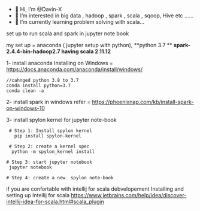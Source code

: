 - 👋 Hi, I’m @Davin-X
- 👀 I’m interested in big data , hadoop , spark , scala , sqoop, Hive etc ......
- 🌱 I’m currently learning problem solving with scala...

set up to run scala and spark in jupyter note book 

my set up = 
anaconda ( jupyter setup with python), 
**python 3.7 ** 
**spark-2.4.4-bin-hadoop2.7  having scala 2.11.12**


1- install anaconda 
  Installing on Windows = https://docs.anaconda.com/anaconda/install/windows/

    //cahnged python 3.8 to 3.7 
    conda install python=3.7
    conda clean -a 

2- install spark in windows 
  refer = https://phoenixnap.com/kb/install-spark-on-windows-10
  
  
3- install spylon kernel for jupyter note-book

     # Step 1: Install spylon kernel
       pip install spylon-kernel

     # Step 2: create a kernel spec
      python -m spylon_kernel install

    # Step 3: start jupyter notebook 
     jupyter notebook

    # Step 4: create a new  spylon note-book  
  
  
  
  
  if you are confortable with intellij for scala debvelopement 
 Installing and setting up Intellij for scala 
 https://www.jetbrains.com/help/idea/discover-intellij-idea-for-scala.html#scala_plugin
 
 
